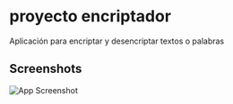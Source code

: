 # proyecto encriptador

Aplicación para encriptar y desencriptar textos o palabras

## Screenshots

![App Screenshot]("./assets/captura.png")
